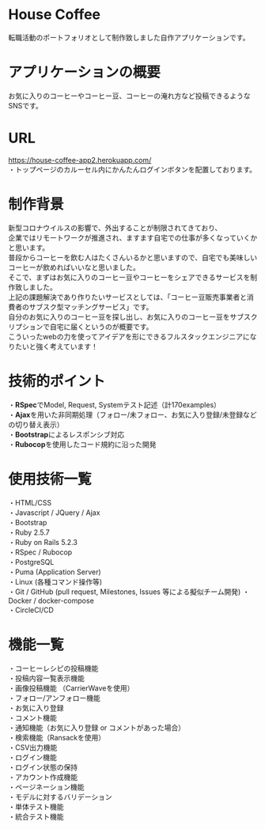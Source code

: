 # House Coffee
転職活動のポートフォリオとして制作致しました自作アプリケーションです。

# アプリケーションの概要
お気に入りのコーヒーやコーヒー豆、コーヒーの淹れ方など投稿できるようなSNSです。  

# URL
<https://house-coffee-app2.herokuapp.com/>  
・トップページのカルーセル内にかんたんログインボタンを配置しております。  

# 制作背景
新型コロナウイルスの影響で、外出することが制限されてきており、    
企業ではリモートワークが推進され、ますます自宅での仕事が多くなっていくかと思います。  
普段からコーヒーを飲む人はたくさんいるかと思いますので、自宅でも美味しいコーヒーが飲めればいいなと思いました。  
そこで、まずはお気に入りのコーヒー豆やコーヒーをシェアできるサービスを制作致しました。  
上記の課題解決であり作りたいサービスとしては、「コーヒー豆販売事業者と消費者のサブスク型マッチングサービス」です。  
自分のお気に入りのコーヒー豆を探し出し、お気に入りのコーヒー豆をサブスクリプションで自宅に届くというのが概要です。  
こういったwebの力を使ってアイデアを形にできるフルスタックエンジニアになりたいと強く考えています！

# 技術的ポイント
・**RSpec**でModel, Request, Systemテスト記述（計170examples）  
・**Ajax**を用いた非同期処理（フォロー/未フォロー、お気に入り登録/未登録などの切り替え表示）  
・**Bootstrap**によるレスポンシブ対応  
・**Rubocop**を使用したコード規約に沿った開発  

# 使用技術一覧
・HTML/CSS  
・Javascript / JQuery / Ajax  
・Bootstrap  
・Ruby 2.5.7  
・Ruby on Rails 5.2.3  
・RSpec / Rubocop  
・PostgreSQL  
・Puma (Application Server)  
・Linux (各種コマンド操作等)  
・Git / GitHub (pull request, Milestones, Issues 等による擬似チーム開発)
・Docker / docker-compose  
・CircleCI/CD  

# 機能一覧
・コーヒーレシピの投稿機能  
・投稿内容一覧表示機能  
・画像投稿機能 （CarrierWaveを使用）  
・フォロー/アンフォロー機能  
・お気に入り登録  
・コメント機能  
・通知機能（お気に入り登録 or コメントがあった場合）  
・検索機能（Ransackを使用）  
・CSV出力機能  
・ログイン機能  
・ログイン状態の保持  
・アカウント作成機能  
・ページネーション機能  
・モデルに対するバリデーション  
・単体テスト機能  
・統合テスト機能  

